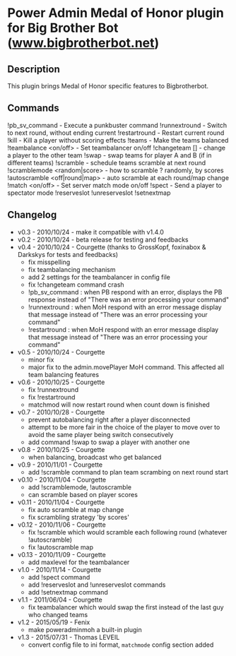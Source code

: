 Power Admin Medal of Honor plugin for Big Brother Bot (www.bigbrotherbot.net)
=============================================================================

Description
-----------
This plugin brings Medal of Honor specific features to Bigbrotherbot.

Commands
--------

!pb_sv_command <punkbuster command> - Execute a punkbuster command
!runnextround - Switch to next round, without ending current
!restartround - Restart current round
!kill <player> - Kill a player without scoring effects
!teams - Make the teams balanced
!teambalance <on/off> - Set teambalancer on/off
!changeteam [<player>] - change a player to the other team
!swap <playerA> <playerB> - swap teams for player A and B (if in different teams)
!scramble - schedule teams scramble at next round
!scramblemode <random|score> - how to scramble ? randomly, by scores
!autoscramble <off|round|map> - auto scramble at each round/map change
!match <on/off> - Set server match mode on/off
!spect <player> - Send a player to spectator mode
!reserveslot <player>
!unreserveslot <player>
!setnextmap <map name>

Changelog
---------

* v0.3 - 2010/10/24 - make it compatible with v1.4.0
* v0.2 - 2010/10/24 - beta release for testing and feedbacks
* v0.4 - 2010/10/24 - Courgette (thanks to GrossKopf, foxinabox & Darkskys for tests and feedbacks)
    * fix misspelling
    * fix teambalancing mechanism
    * add 2 settings for the teambalancer in config file
    * fix !changeteam command crash
    * !pb_sv_command : when PB respond with an error, displays the PB response instead of "There was an error processing your command"
    * !runnextround : when MoH respond with an error message display that message instead of "There was an error processing your command"
    * !restartround : when MoH respond with an error message display that message instead of "There was an error processing your command"
* v0.5 - 2010/10/24 - Courgette
    * minor fix
    * major fix to the admin.movePlayer MoH command. This affected all team balancing features
* v0.6 - 2010/10/25 - Courgette
    * fix !runnextround
    * fix !restartround
    * matchmod will now restart round when count down is finished
* v0.7 - 2010/10/28 - Courgette
    * prevent autobalancing right after a player disconnected
    * attempt to be more fair in the choice of the player to move over to avoid the same player being switch consecutively
    * add command !swap to swap a player with another one
* v0.8 - 2010/10/25 - Courgette
    * when balancing, broadcast who get balanced
* v0.9 - 2010/11/01 - Courgette
    * add !scramble command to plan team scrambing on next round start
* v0.10 - 2010/11/04 - Courgette
    * add !scramblemode, !autoscramble
    * can scramble based on player scores
* v0.11 - 2010/11/04 - Courgette
    * fix auto scramble at map change
    * fix scrambling strategy 'by scores'
* v0.12 - 2010/11/06 - Courgette
    * fix !scramble which would scramble each following round (whatever !autoscramble)
    * fix !autoscramble map
* v0.13 - 2010/11/09 - Courgette
    * add maxlevel for the teambalancer
* v1.0 - 2010/11/14 - Courgette
    * add !spect command
    * add !reserveslot and !unreserveslot commands
    * add !setnextmap command  
* v1.1 - 2011/06/04 - Courgette
    * fix teambalancer which would swap the first instead of the last guy who changed teams
* v1.2 - 2015/05/19 - Fenix
    * make poweradminmoh a built-in plugin
* v1.3 - 2015/07/31 - Thomas LEVEIL
    * convert config file to ini format, `matchmode` config section added